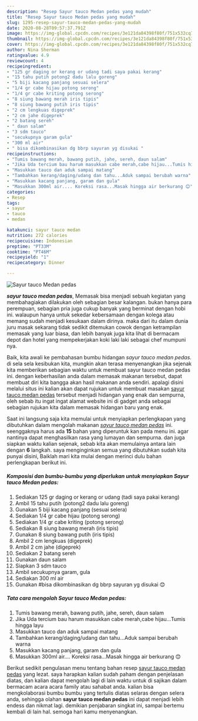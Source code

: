 ```yaml
---
description: "Resep Sayur tauco Medan pedas yang mudah"
title: "Resep Sayur tauco Medan pedas yang mudah"
slug: 1295-resep-sayur-tauco-medan-pedas-yang-mudah
date: 2020-08-28T09:57:37.791Z
image: https://img-global.cpcdn.com/recipes/3e121da84398f80f/751x532cq70/sayur-tauco-medan-pedas-foto-resep-utama.jpg
thumbnail: https://img-global.cpcdn.com/recipes/3e121da84398f80f/751x532cq70/sayur-tauco-medan-pedas-foto-resep-utama.jpg
cover: https://img-global.cpcdn.com/recipes/3e121da84398f80f/751x532cq70/sayur-tauco-medan-pedas-foto-resep-utama.jpg
author: Nina Sherman
ratingvalue: 4.9
reviewcount: 4
recipeingredient:
- "125 gr daging or kerang or udang tadi saya pakai kerang"
- "15 tahu putih potong2 dadu lalu goreng"
- "5 biji kacang panjang sesuai selera"
- "1/4 gr cabe hijau potong serong"
- "1/4 gr cabe kriting potong serong"
- "8 siung bawang merah iris tipis"
- "8 siung bawang putih iris tipis"
- "2 cm lengkuas digeprek"
- "2 cm jahe digeprek"
- "2 batang sereh"
- " daun salam"
- "3 sdm tauco"
- "secukupnya garam gula"
- "300 ml air"
- " bisa dikombinasikan dg bbrp sayuran yg disukai "
recipeinstructions:
- "Tumis bawang merah, bawang putih, jahe, sereh, daun salam"
- "Jika Uda tercium bau harum masukkan cabe merah,cabe hijau...Tumis hingga layu"
- "Masukkan tauco dan aduk sampai matang"
- "Tambahkan kerang/daging/udang dan tahu...Aduk sampai berubah warna"
- "Masukkan kacang panjang, garam dan gula"
- "Masukkan 300ml air.... Koreksi rasa...Masak hingga air berkurang 😊"
categories:
- Resep
tags:
- sayur
- tauco
- medan

katakunci: sayur tauco medan 
nutrition: 272 calories
recipecuisine: Indonesian
preptime: "PT33M"
cooktime: "PT46M"
recipeyield: "1"
recipecategory: Dinner

---
```



![Sayur tauco Medan pedas](https://img-global.cpcdn.com/recipes/3e121da84398f80f/751x532cq70/sayur-tauco-medan-pedas-foto-resep-utama.jpg)

<b><i>sayur tauco medan pedas</i></b>, Memasak bisa menjadi sebuah kegiatan yang membahagiakan dilakukan oleh sebagian besar kalangan. bukan hanya para perempuan, sebagian pria juga cukup banyak yang berminat dengan hobi ini. walaupun hanya untuk sekedar kebersamaan dengan kolega atau memang sudah menjadi kesukaan dalam dirinya. maka dari itu dalam dunia juru masak sekarang tidak sedikit ditemukan cowok dengan ketrampilan memasak yang luar biasa, dan lebih banyak juga kita lihat di bermacam depot dan hotel yang mempekerjakan koki laki laki sebagai chef mumpuni nya.

Baik, kita awali ke pembahasan bumbu hidangan <i>sayur tauco medan pedas</i>. di sela sela kesibukan kita, mungkin akan terasa menyenangkan jika sejenak kita memberikan sebagian waktu untuk membuat sayur tauco medan pedas ini. dengan keberhasilan anda dalam memasak makanan tersebut, dapat membuat diri kita bangga akan hasil makanan anda sendiri. apalagi disini melalui situs ini kalian akan dapat rujukan untuk membuat masakan <u>sayur tauco medan pedas</u> tersebut menjadi hidangan yang enak dan sempurna, oleh sebab itu ingat ingat alamat website ini di gadget anda sebagai sebagian rujukan kita dalam memasak hidangan baru yang enak.




Saat ini langsung saja kita memulai untuk menyiapkan perlengkapan yang dibutuhkan dalam mengolah makanan <u><i>sayur tauco medan pedas</i></u> ini. seenggaknya harus ada <b>15</b> bahan yang diperuntuk kan pada menu ini. agar nantinya dapat menghasilkan rasa yang lumayan dan sempurna. dan juga siapkan waktu kalian sejenak, sebab kita akan memulainya antara lain dengan <b>6</b> langkah. saya menginginkan semua yang dibutuhkan sudah kita punyai disini, Baiklah mari kita mulai dengan merinci dulu bahan perlengkapan berikut ini.

<!--inarticleads1-->

##### Komposisi dan bumbu-bumbu yang diperlukan untuk menyiapkan Sayur tauco Medan pedas:

1. Sediakan 125 gr daging or kerang or udang (tadi saya pakai kerang)
1. Ambil 15 tahu putih (potong2 dadu lalu goreng)
1. Gunakan 5 biji kacang panjang (sesuai selera)
1. Sediakan 1/4 gr cabe hijau (potong serong)
1. Sediakan 1/4 gr cabe kriting (potong serong)
1. Sediakan 8 siung bawang merah (iris tipis)
1. Gunakan 8 siung bawang putih (iris tipis)
1. Ambil 2 cm lengkuas (digeprek)
1. Ambil 2 cm jahe (digeprek)
1. Sediakan 2 batang sereh
1. Gunakan  daun salam
1. Siapkan 3 sdm tauco
1. Ambil secukupnya garam, gula
1. Sediakan 300 ml air
1. Gunakan  #bisa dikombinasikan dg bbrp sayuran yg disukai 😊




<!--inarticleads2-->

##### Tata cara mengolah Sayur tauco Medan pedas:

1. Tumis bawang merah, bawang putih, jahe, sereh, daun salam
1. Jika Uda tercium bau harum masukkan cabe merah,cabe hijau...Tumis hingga layu
1. Masukkan tauco dan aduk sampai matang
1. Tambahkan kerang/daging/udang dan tahu...Aduk sampai berubah warna
1. Masukkan kacang panjang, garam dan gula
1. Masukkan 300ml air.... Koreksi rasa...Masak hingga air berkurang 😊




Berikut sedikit pengulasan menu tentang bahan resep <u>sayur tauco medan pedas</u> yang lezat. saya harapkan kalian sudah paham dengan penjelasan diatas, dan kalian dapat mengolah lagi di lain waktu untuk di sajikan dalam bermacam acara acara family atau sahabat anda. kalian bisa mengkolaborasi bumbu bumbu yang tertulis diatas selaras dengan selera anda, sehingga olahan <b>sayur tauco medan pedas</b> ini dapat menjadi lebih endess dan nikmat lagi. demikian penjabaran singkat ini, sampai bertemu kembali di lain hal. semoga hari kamu menyenangkan.

